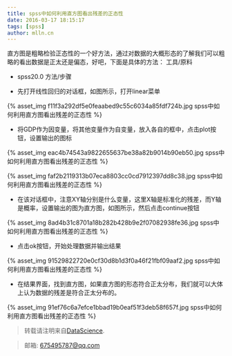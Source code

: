 ```yaml
---
title: spss中如何利用直方图看出残差的正态性
date: 2016-03-17 18:15:17
tags: [spss]
author: mlln.cn
---
```

直方图是粗略检验正态性的一个好方法，通过对数据的大概形态的了解我们可以粗略的看出数据是正太还是偏态，好吧，下面是具体的方法：
工具/原料


- spss20.0
方法/步骤


- 先打开线性回归的对话框，如图所示，打开linear菜单

{% asset_img f11f3a292df5e0feaabed9c55c6034a85fdf724b.jpg spss中如何利用直方图看出残差的正态性 %}

- 将GDP作为因变量，将其他变量作为自变量，放入各自的框中，点击plot按钮，设置输出的图标

{% asset_img eac4b74543a9822655637be38a82b9014b90eb50.jpg spss中如何利用直方图看出残差的正态性 %}

{% asset_img faf2b2119313b07eca8803cc0cd7912397dd8c38.jpg spss中如何利用直方图看出残差的正态性 %}

- 在该对话框中，注意XY轴分别是什么变量，这里X轴是标准化的残差，而Y轴是概率，设置输出的图为直方图，如图所示，然后点击continue按钮

{% asset_img 8ad4b31c8701a18b282b428b9e2f07082938fe36.jpg spss中如何利用直方图看出残差的正态性 %}

- 点击ok按钮，开始处理数据并输出结果

{% asset_img 91529822720e0cf30d8b1d3f0a46f21fbf09aaf2.jpg spss中如何利用直方图看出残差的正态性 %}

- 在结果界面，找到直方图，如果直方图的形态符合正太分布，我们就可以大体上认为数据的残差是符合正太分布的。

{% asset_img 91ef76c6a7efce1bbad19b0eaf51f3deb58f657f.jpg spss中如何利用直方图看出残差的正态性 %}

> 转载请注明来自[DataScience](http://mlln.cn).

> 邮箱: 675495787@qq.com 
